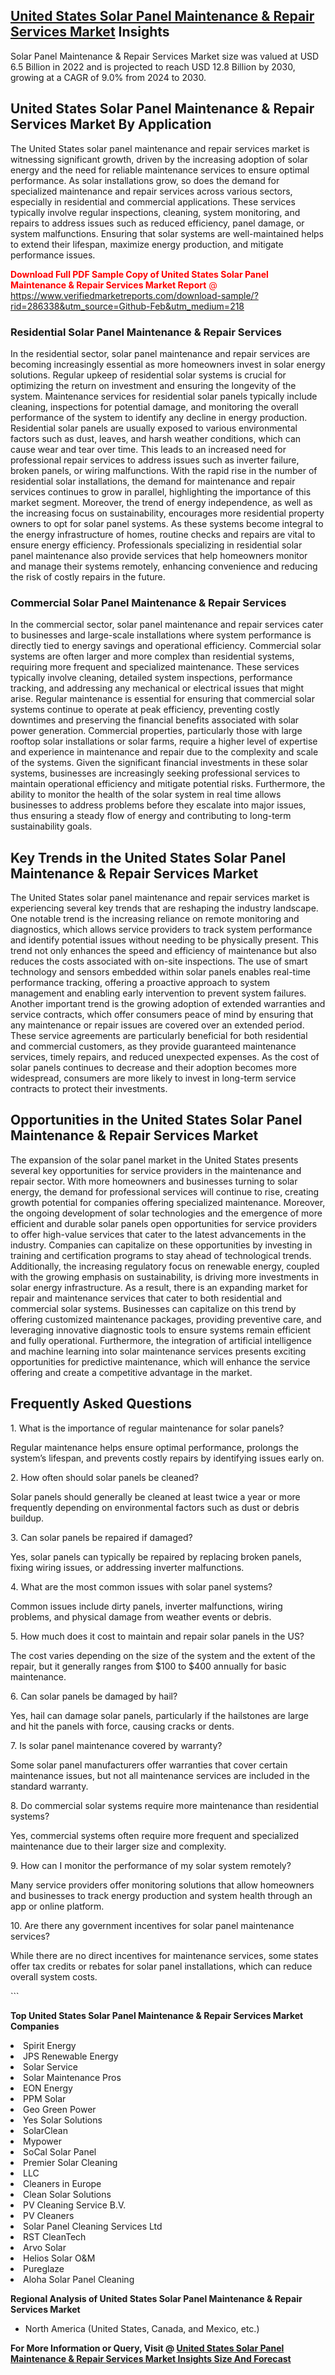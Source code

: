 <h2><a href="https://www.verifiedmarketreports.com/download-sample/?rid=286338&amp;utm_source=Github-Feb&amp;utm_medium=218" target="_blank">United States Solar Panel Maintenance & Repair Services Market</a> Insights</h2><p>Solar Panel Maintenance & Repair Services Market size was valued at USD 6.5 Billion in 2022 and is projected to reach USD 12.8 Billion by 2030, growing at a CAGR of 9.0% from 2024 to 2030.</p><p> <h2>United States Solar Panel Maintenance & Repair Services Market By Application</h2> The United States solar panel maintenance and repair services market is witnessing significant growth, driven by the increasing adoption of solar energy and the need for reliable maintenance services to ensure optimal performance. As solar installations grow, so does the demand for specialized maintenance and repair services across various sectors, especially in residential and commercial applications. These services typically involve regular inspections, cleaning, system monitoring, and repairs to address issues such as reduced efficiency, panel damage, or system malfunctions. Ensuring that solar systems are well-maintained helps to extend their lifespan, maximize energy production, and mitigate performance issues. <p><span class=""><span style="color: #ff0000;"><strong>Download Full PDF Sample Copy of United States Solar Panel Maintenance & Repair Services Market Report</strong> @ </span><a href="https://www.verifiedmarketreports.com/download-sample/?rid=286338&amp;utm_source=Github-Feb&amp;utm_medium=218" target="_blank">https://www.verifiedmarketreports.com/download-sample/?rid=286338&amp;utm_source=Github-Feb&amp;utm_medium=218</a></span></p> <h3>Residential Solar Panel Maintenance & Repair Services</h3> In the residential sector, solar panel maintenance and repair services are becoming increasingly essential as more homeowners invest in solar energy solutions. Regular upkeep of residential solar systems is crucial for optimizing the return on investment and ensuring the longevity of the system. Maintenance services for residential solar panels typically include cleaning, inspections for potential damage, and monitoring the overall performance of the system to identify any decline in energy production. Residential solar panels are usually exposed to various environmental factors such as dust, leaves, and harsh weather conditions, which can cause wear and tear over time. This leads to an increased need for professional repair services to address issues such as inverter failure, broken panels, or wiring malfunctions. With the rapid rise in the number of residential solar installations, the demand for maintenance and repair services continues to grow in parallel, highlighting the importance of this market segment. Moreover, the trend of energy independence, as well as the increasing focus on sustainability, encourages more residential property owners to opt for solar panel systems. As these systems become integral to the energy infrastructure of homes, routine checks and repairs are vital to ensure energy efficiency. Professionals specializing in residential solar panel maintenance also provide services that help homeowners monitor and manage their systems remotely, enhancing convenience and reducing the risk of costly repairs in the future. <h3>Commercial Solar Panel Maintenance & Repair Services</h3> In the commercial sector, solar panel maintenance and repair services cater to businesses and large-scale installations where system performance is directly tied to energy savings and operational efficiency. Commercial solar systems are often larger and more complex than residential systems, requiring more frequent and specialized maintenance. These services typically involve cleaning, detailed system inspections, performance tracking, and addressing any mechanical or electrical issues that might arise. Regular maintenance is essential for ensuring that commercial solar systems continue to operate at peak efficiency, preventing costly downtimes and preserving the financial benefits associated with solar power generation. Commercial properties, particularly those with large rooftop solar installations or solar farms, require a higher level of expertise and experience in maintenance and repair due to the complexity and scale of the systems. Given the significant financial investments in these solar systems, businesses are increasingly seeking professional services to maintain operational efficiency and mitigate potential risks. Furthermore, the ability to monitor the health of the solar system in real time allows businesses to address problems before they escalate into major issues, thus ensuring a steady flow of energy and contributing to long-term sustainability goals. <h2>Key Trends in the United States Solar Panel Maintenance & Repair Services Market</h2> The United States solar panel maintenance and repair services market is experiencing several key trends that are reshaping the industry landscape. One notable trend is the increasing reliance on remote monitoring and diagnostics, which allows service providers to track system performance and identify potential issues without needing to be physically present. This trend not only enhances the speed and efficiency of maintenance but also reduces the costs associated with on-site inspections. The use of smart technology and sensors embedded within solar panels enables real-time performance tracking, offering a proactive approach to system management and enabling early intervention to prevent system failures. Another important trend is the growing adoption of extended warranties and service contracts, which offer consumers peace of mind by ensuring that any maintenance or repair issues are covered over an extended period. These service agreements are particularly beneficial for both residential and commercial customers, as they provide guaranteed maintenance services, timely repairs, and reduced unexpected expenses. As the cost of solar panels continues to decrease and their adoption becomes more widespread, consumers are more likely to invest in long-term service contracts to protect their investments. <h2>Opportunities in the United States Solar Panel Maintenance & Repair Services Market</h2> The expansion of the solar panel market in the United States presents several key opportunities for service providers in the maintenance and repair sector. With more homeowners and businesses turning to solar energy, the demand for professional services will continue to rise, creating growth potential for companies offering specialized maintenance. Moreover, the ongoing development of solar technologies and the emergence of more efficient and durable solar panels open opportunities for service providers to offer high-value services that cater to the latest advancements in the industry. Companies can capitalize on these opportunities by investing in training and certification programs to stay ahead of technological trends. Additionally, the increasing regulatory focus on renewable energy, coupled with the growing emphasis on sustainability, is driving more investments in solar energy infrastructure. As a result, there is an expanding market for repair and maintenance services that cater to both residential and commercial solar systems. Businesses can capitalize on this trend by offering customized maintenance packages, providing preventive care, and leveraging innovative diagnostic tools to ensure systems remain efficient and fully operational. Furthermore, the integration of artificial intelligence and machine learning into solar maintenance services presents exciting opportunities for predictive maintenance, which will enhance the service offering and create a competitive advantage in the market. <h2>Frequently Asked Questions</h2> <p>1. What is the importance of regular maintenance for solar panels?</p> <p>Regular maintenance helps ensure optimal performance, prolongs the system’s lifespan, and prevents costly repairs by identifying issues early on.</p> <p>2. How often should solar panels be cleaned?</p> <p>Solar panels should generally be cleaned at least twice a year or more frequently depending on environmental factors such as dust or debris buildup.</p> <p>3. Can solar panels be repaired if damaged?</p> <p>Yes, solar panels can typically be repaired by replacing broken panels, fixing wiring issues, or addressing inverter malfunctions.</p> <p>4. What are the most common issues with solar panel systems?</p> <p>Common issues include dirty panels, inverter malfunctions, wiring problems, and physical damage from weather events or debris.</p> <p>5. How much does it cost to maintain and repair solar panels in the US?</p> <p>The cost varies depending on the size of the system and the extent of the repair, but it generally ranges from $100 to $400 annually for basic maintenance.</p> <p>6. Can solar panels be damaged by hail?</p> <p>Yes, hail can damage solar panels, particularly if the hailstones are large and hit the panels with force, causing cracks or dents.</p> <p>7. Is solar panel maintenance covered by warranty?</p> <p>Some solar panel manufacturers offer warranties that cover certain maintenance issues, but not all maintenance services are included in the standard warranty.</p> <p>8. Do commercial solar systems require more maintenance than residential systems?</p> <p>Yes, commercial systems often require more frequent and specialized maintenance due to their larger size and complexity.</p> <p>9. How can I monitor the performance of my solar system remotely?</p> <p>Many service providers offer monitoring solutions that allow homeowners and businesses to track energy production and system health through an app or online platform.</p> <p>10. Are there any government incentives for solar panel maintenance services?</p> <p>While there are no direct incentives for maintenance services, some states offer tax credits or rebates for solar panel installations, which can reduce overall system costs.</p> ```</p><p><strong>Top United States Solar Panel Maintenance & Repair Services Market Companies</strong></p><div data-test-id=""><p><li>Spirit Energy</li><li> JPS Renewable Energy</li><li> Solar Service</li><li> Solar Maintenance Pros</li><li> EON Energy</li><li> PPM Solar</li><li> Geo Green Power</li><li> Yes Solar Solutions</li><li> SolarClean</li><li> Mypower</li><li> SoCal Solar Panel</li><li> Premier Solar Cleaning</li><li> LLC</li><li> Cleaners in Europe</li><li> Clean Solar Solutions</li><li> PV Cleaning Service B.V.</li><li> PV Cleaners</li><li> Solar Panel Cleaning Services Ltd</li><li> RST CleanTech</li><li> Arvo Solar</li><li> Helios Solar O&M</li><li> Pureglaze</li><li> Aloha Solar Panel Cleaning</li></p><div><strong>Regional Analysis of&nbsp;United States Solar Panel Maintenance & Repair Services Market</strong></div><ul><li dir="ltr"><p dir="ltr">North America&nbsp;(United States, Canada, and Mexico, etc.)</p></li></ul><p><strong>For More Information or Query, Visit @&nbsp;</strong><strong><a href="https://www.verifiedmarketreports.com/product/solar-panel-maintenance-repair-services-market/?utm_source=Github-Feb&amp;utm_medium=218" target="_blank">United States Solar Panel Maintenance & Repair Services Market Insights Size And Forecast</a></strong></p></div>

